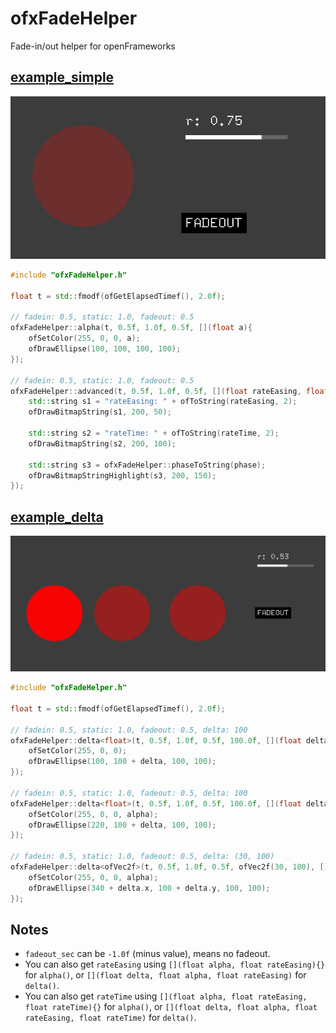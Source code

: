 # ofxFadeHelper

Fade-in/out helper for openFrameworks

## [example_simple](./example_simple/src/ofApp.cpp)

![docs/screenshot_simple2.png](docs/screenshot_simple2.png)

```cpp
#include "ofxFadeHelper.h"

float t = std::fmodf(ofGetElapsedTimef(), 2.0f);

// fadein: 0.5, static: 1.0, fadeout: 0.5
ofxFadeHelper::alpha(t, 0.5f, 1.0f, 0.5f, [](float a){
    ofSetColor(255, 0, 0, a);
    ofDrawEllipse(100, 100, 100, 100);
});

// fadein: 0.5, static: 1.0, fadeout: 0.5
ofxFadeHelper::advanced(t, 0.5f, 1.0f, 0.5f, [](float rateEasing, float rateTime, ofxFadeHelper::Phase phase){
    std::string s1 = "rateEasing: " + ofToString(rateEasing, 2);
    ofDrawBitmapString(s1, 200, 50);

    std::string s2 = "rateTime: " + ofToString(rateTime, 2);
    ofDrawBitmapString(s2, 200, 100);

    std::string s3 = ofxFadeHelper::phaseToString(phase);
    ofDrawBitmapStringHighlight(s3, 200, 150);
});
```

## [example_delta](./example_delta/src/ofApp.cpp)

![docs/screenshot_delta.png](docs/screenshot_delta.png)

```cpp
#include "ofxFadeHelper.h"

float t = std::fmodf(ofGetElapsedTimef(), 2.0f);

// fadein: 0.5, static: 1.0, fadeout: 0.5, delta: 100
ofxFadeHelper::delta<float>(t, 0.5f, 1.0f, 0.5f, 100.0f, [](float delta){
    ofSetColor(255, 0, 0);
    ofDrawEllipse(100, 100 + delta, 100, 100);
});

// fadein: 0.5, static: 1.0, fadeout: 0.5, delta: 100
ofxFadeHelper::delta<float>(t, 0.5f, 1.0f, 0.5f, 100.0f, [](float delta, float alpha){
    ofSetColor(255, 0, 0, alpha);
    ofDrawEllipse(220, 100 + delta, 100, 100);
});

// fadein: 0.5, static: 1.0, fadeout: 0.5, delta: (30, 100)
ofxFadeHelper::delta<ofVec2f>(t, 0.5f, 1.0f, 0.5f, ofVec2f(30, 100), [](ofVec2f delta, float alpha){
    ofSetColor(255, 0, 0, alpha);
    ofDrawEllipse(340 + delta.x, 100 + delta.y, 100, 100);
});
```

## Notes

- `fadeout_sec` can be `-1.0f` (minus value), means no fadeout.
- You can also get `rateEasing` using `[](float alpha, float rateEasing){}` for `alpha()`, or `[](float delta, float alpha, float rateEasing)` for `delta()`.
- You can also get `rateTime` using `[](float alpha, float rateEasing, float rateTime){}` for `alpha()`, or `[](float delta, float alpha, float rateEasing, float rateTime)` for `delta()`.
